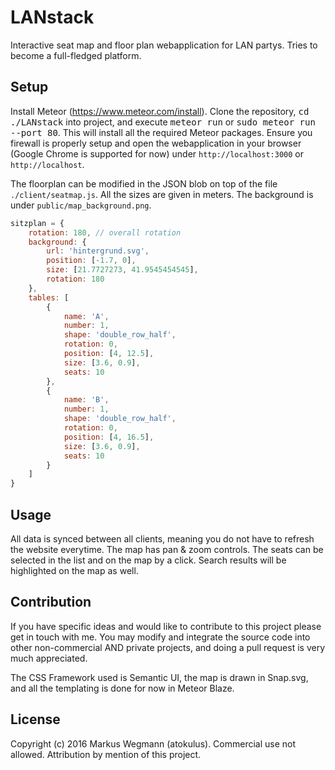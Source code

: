 # LANstack
Interactive seat map and floor plan webapplication for LAN partys. Tries to become a full-fledged platform.

## Setup

Install Meteor (https://www.meteor.com/install). Clone the repository, <kbd>cd ./LANstack</kbd> into project, and execute 
<kbd>meteor run</kbd> or <kbd>sudo meteor run --port 80</kbd>. This will install all the required Meteor packages.
Ensure you firewall is properly setup and open the webapplication in your browser (Google Chrome is supported for now) under 
`http://localhost:3000` or `http://localhost`.

The floorplan can be modified in the JSON blob on top of the file `./client/seatmap.js`. All the sizes are given in meters.
The background is under `public/map_background.png`.

```javascript
sitzplan = {
    rotation: 180, // overall rotation
    background: {
        url: 'hintergrund.svg',
        position: [-1.7, 0],
        size: [21.7727273, 41.9545454545],
        rotation: 180
    },
    tables: [
        {
            name: 'A',
            number: 1,
            shape: 'double_row_half',
            rotation: 0,
            position: [4, 12.5],
            size: [3.6, 0.9],
            seats: 10
        },
        {
            name: 'B',
            number: 1,
            shape: 'double_row_half',
            rotation: 0,
            position: [4, 16.5],
            size: [3.6, 0.9],
            seats: 10
        }
    ]
}
```

## Usage

All data is synced between all clients, meaning you do not have to refresh the website everytime. 
The map has pan & zoom controls. The seats can be selected in the list and on the map by a click. 
Search results will be highlighted on the map as well.

## Contribution

If you have specific ideas and would like to contribute to this project please get in touch with me. 
You may modify and integrate the source code into other non-commercial AND private projects, and doing 
a pull request is very much appreciated.

The CSS Framework used is Semantic UI, the map is drawn in Snap.svg, and all the templating is done for now in Meteor Blaze.

## License

Copyright (c) 2016 Markus Wegmann (atokulus). Commercial use not allowed. Attribution by mention of this project.
